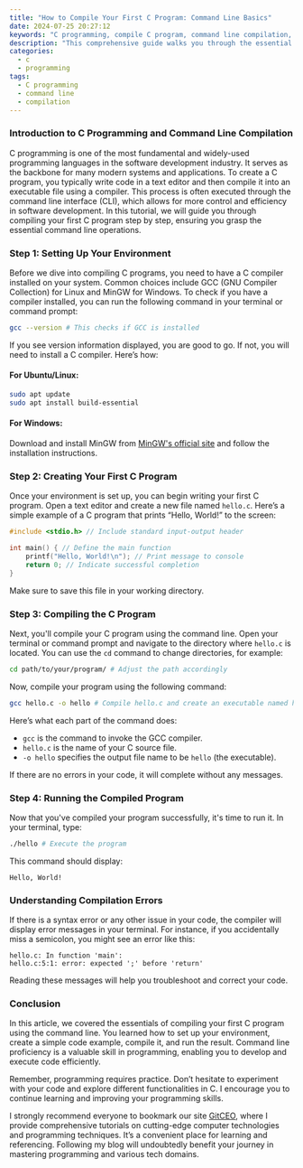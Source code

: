 ```yaml
---
title: "How to Compile Your First C Program: Command Line Basics"
date: 2024-07-25 20:27:12
keywords: "C programming, compile C program, command line compilation, programming basics, software development"
description: "This comprehensive guide walks you through the essential steps to compile your first C program using the command line. You'll learn the basic commands, understand the compilation process, and gain insights into the tools necessary for C programming. Perfect for beginners, this tutorial provides a detailed foundation in software development. Whether you're a novice in programming or looking to refresh your skills, this is the ideal starting point to unleash your potential in C programming."
categories:
  - c
  - programming
tags:
  - C programming
  - command line
  - compilation
---
```


### Introduction to C Programming and Command Line Compilation

C programming is one of the most fundamental and widely-used programming languages in the software development industry. It serves as the backbone for many modern systems and applications. To create a C program, you typically write code in a text editor and then compile it into an executable file using a compiler. This process is often executed through the command line interface (CLI), which allows for more control and efficiency in software development. In this tutorial, we will guide you through compiling your first C program step by step, ensuring you grasp the essential command line operations. 

<!-- more -->

### Step 1: Setting Up Your Environment

Before we dive into compiling C programs, you need to have a C compiler installed on your system. Common choices include GCC (GNU Compiler Collection) for Linux and MinGW for Windows. To check if you have a compiler installed, you can run the following command in your terminal or command prompt:

```bash
gcc --version # This checks if GCC is installed
```

If you see version information displayed, you are good to go. If not, you will need to install a C compiler. Here’s how:

#### For Ubuntu/Linux:

```bash
sudo apt update
sudo apt install build-essential
```

#### For Windows:

Download and install MinGW from [MinGW's official site](https://www.mingw-w64.org/doku.php) and follow the installation instructions.

### Step 2: Creating Your First C Program

Once your environment is set up, you can begin writing your first C program. Open a text editor and create a new file named `hello.c`. Here’s a simple example of a C program that prints “Hello, World!” to the screen:

```c
#include <stdio.h> // Include standard input-output header

int main() { // Define the main function
    printf("Hello, World!\n"); // Print message to console
    return 0; // Indicate successful completion
}
```

Make sure to save this file in your working directory.

### Step 3: Compiling the C Program

Next, you'll compile your C program using the command line. Open your terminal or command prompt and navigate to the directory where `hello.c` is located. You can use the `cd` command to change directories, for example:

```bash
cd path/to/your/program/ # Adjust the path accordingly
```

Now, compile your program using the following command:

```bash
gcc hello.c -o hello # Compile hello.c and create an executable named hello
```

Here’s what each part of the command does:
- `gcc` is the command to invoke the GCC compiler.
- `hello.c` is the name of your C source file.
- `-o hello` specifies the output file name to be `hello` (the executable).

If there are no errors in your code, it will complete without any messages. 

### Step 4: Running the Compiled Program

Now that you've compiled your program successfully, it's time to run it. In your terminal, type:

```bash
./hello # Execute the program
```

This command should display:

```
Hello, World!
```

### Understanding Compilation Errors

If there is a syntax error or any other issue in your code, the compiler will display error messages in your terminal. For instance, if you accidentally miss a semicolon, you might see an error like this:

```
hello.c: In function 'main':
hello.c:5:1: error: expected ';' before 'return'
```

Reading these messages will help you troubleshoot and correct your code.

### Conclusion

In this article, we covered the essentials of compiling your first C program using the command line. You learned how to set up your environment, create a simple code example, compile it, and run the result. Command line proficiency is a valuable skill in programming, enabling you to develop and execute code efficiently. 

Remember, programming requires practice. Don’t hesitate to experiment with your code and explore different functionalities in C. I encourage you to continue learning and improving your programming skills.

I strongly recommend everyone to bookmark our site [GitCEO](https://gitceo.com), where I provide comprehensive tutorials on cutting-edge computer technologies and programming techniques. It’s a convenient place for learning and referencing. Following my blog will undoubtedly benefit your journey in mastering programming and various tech domains.